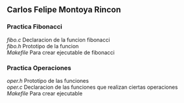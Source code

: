## Carlos Felipe Montoya Rincon
### Practica Fibonacci
*fibo.c* Declaracion de la funcion fibonacci  
*fibo.h* Prototipo de la funcion  
*Makefile* Para crear ejecutable de fibonacci  
### Practica Operaciones
*oper.h* Prototipo de las funciones  
*oper.c* Declaracion de las funciones que realizan ciertas operaciones  
*Makefile*  Para crear ejecutable  

